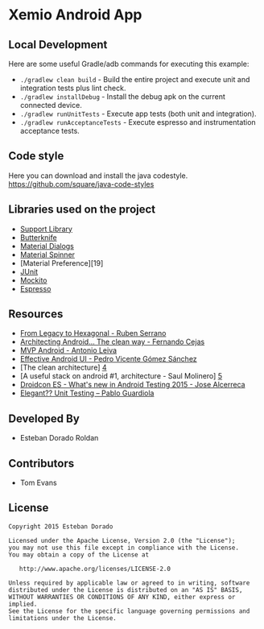 # Xemio Android App


Local Development
-----------------

Here are some useful Gradle/adb commands for executing this example:

 * `./gradlew clean build` - Build the entire project and execute unit and integration tests plus lint check.
 * `./gradlew installDebug` - Install the debug apk on the current connected device.
 * `./gradlew runUnitTests` - Execute app tests (both unit and integration).
 * `./gradlew runAcceptanceTests` - Execute espresso and instrumentation acceptance tests.

 
Code style
-----------

Here you can download and install the java codestyle.
https://github.com/square/java-code-styles

Libraries used on the project
------------------------------------

* [Support Library][11]
* [Butterknife][12]
* [Material Dialogs][13]
* [Material Spinner][17]
* [Material Preference][19]
* [JUnit][14]
* [Mockito][15]
* [Espresso][16]


Resources
---------
* [From Legacy to Hexagonal - Ruben Serrano][0]
* [Architecting Android... The clean way - Fernando Cejas][1]
* [MVP Android - Antonio Leiva][2]
* [Effective Android UI - Pedro Vicente Gómez Sánchez][3]
* [The clean architecture] [4]
* [A useful stack on android #1, architecture - Saul Molinero] [5]
* [Droidcon ES - What's new in Android Testing 2015 - Jose Alcerreca][6]
* [Elegant?? Unit Testing – Pablo Guardiola][7]

Developed By
------------

* Esteban Dorado Roldan

Contributors
------------

* Tom Evans


License
--------

    Copyright 2015 Esteban Dorado

    Licensed under the Apache License, Version 2.0 (the "License");
    you may not use this file except in compliance with the License.
    You may obtain a copy of the License at

       http://www.apache.org/licenses/LICENSE-2.0

    Unless required by applicable law or agreed to in writing, software
    distributed under the License is distributed on an "AS IS" BASIS,
    WITHOUT WARRANTIES OR CONDITIONS OF ANY KIND, either express or implied.
    See the License for the specific language governing permissions and
    limitations under the License.
 
[0]: https://speakerdeck.com/akelael/from-legacy-to-hexagonal-android-droidcon-london-2014
[1]: http://fernandocejas.com/2014/09/03/architecting-android-the-clean-way/
[2]: http://antonioleiva.com/mvp-android/
[3]: https://github.com/pedrovgs/EffectiveAndroidUI
[4]: http://blog.8thlight.com/uncle-bob/2012/08/13/the-clean-architecture.html
[5]: http://saulmm.github.io/2015/02/02/A%20useful%20stack%20on%20android%20%231,%20architecture/
[6]: https://docs.google.com/presentation/d/1bPE0HbKIUQn-SAWfLBFcRz3aJwjgEUr8gKGhLJgDxRo/edit#slide=id.g76bf114f5_2_0
[7]: https://speakerdeck.com/guardiola31337/elegant-unit-testing-droidcon-spain-2015


[11]: http://developer.android.com/tools/support-library/index.html
[12]: https://github.com/JakeWharton/butterknife
[13]: https://github.com/afollestad/material-dialogs
[14]: https://github.com/junit-team/junit
[15]: https://github.com/mockito/mockito
[16]: https://developer.android.com/tools/testing-support-library/index.html
[17]: https://github.com/ganfra/MaterialSpinner
[18]: https://github.com/jenzz/Android-MaterialPreference